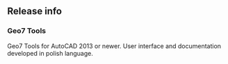 ## Release info

### Geo7 Tools 

Geo7 Tools for AutoCAD 2013 or newer. User interface and documentation developed in polish language.
